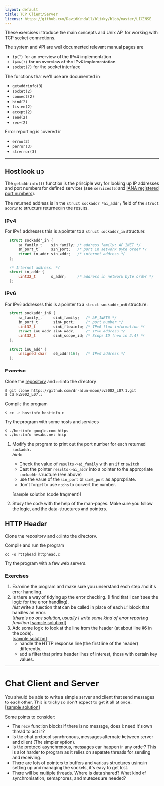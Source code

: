 ```yaml
---
layout: default
title: TCP Client/Server
license: https://github.com/DavidKendall/blinky/blob/master/LICENSE
---
```


These exercises introduce the main concepts and Unix API for working with TCP
socket connections.

The system and API are well documented relevant manual pages are

* `ip(7)` for an overview of the IPv4 implementation
* `ipv6(7)` for an overview of the IPv6 implementation
* `socket(7)` for the socket interface

The functions that we'll use are documented in 

* `getaddrinfo(3)`
* `socket(2)`
* `connect(2)`
* `bind(2)`
* `listen(2)`
* `accept(2)`
* `send(2)`
* `recv(2)`

Error reporting is covered in

* `errno(3)`
* `perror(3)`
* `strerror(3)`

----

## Host look up
The `getaddrinfo(3)` function is the principle way for looking up IP addresses
and port numbers for defined services (see `services(5)`and
[IANA registered port numbers](https://www.iana.org/assignments/service-names-port-numbers/service-names-port-numbers.xhtml)).

The returned address is in the `struct sockaddr *ai_addr;` field of the
`struct addrinfo` structure returned in the results.  

### IPv4
For IPv4 addresses this is a pointer to a `struct sockaddr_in` structure:

```c
  struct sockaddr_in {
      sa_family_t    sin_family; /* address family: AF_INET */
      in_port_t      sin_port;   /* port in network byte order */
      struct in_addr sin_addr;   /* internet address */
  };

  /* Internet address. */
  struct in_addr {
      uint32_t       s_addr;     /* address in network byte order */
  };
```

### IPv6
For IPv6 addresses this is a pointer to a `struct sockaddr_on6` structure:

```c
  struct sockaddr_in6 {
      sa_family_t     sin6_family;   /* AF_INET6 */
      in_port_t       sin6_port;     /* port number */
      uint32_t        sin6_flowinfo; /* IPv6 flow information */
      struct in6_addr sin6_addr;     /* IPv6 address */
      uint32_t        sin6_scope_id; /* Scope ID (new in 2.4) */
  };

  struct in6_addr {
      unsigned char   s6_addr[16];   /* IPv6 address */
  };
```

### Exercise
Clone the [repository](https://github.com/dr-alun-moon/kv5002_L07.1) and `cd`
into the directory

```shell-session
$ git clone https://github.com/dr-alun-moon/kv5002_L07.1.git
$ cd kv5002_L07.1
```

Compile the program
```shell-session
$ cc -o hostinfo hostinfo.c
```
Try the program with some hosts and services
```shell-session
$ ./hostinfo google.com https
$ ./hostinfo hesabu.net http
```

1. Modify the program to print out the port number for each returned
   `sockaddr`.  
    _hints_
    * Check the value of `results->ai_family` with an `if` or `switch`
    * Cast the pointer `results->ai_addr` into a pointer to the appropriate
      `sockaddr` structure (see above)
    * use the value of the `sin_port` or `sin6_port` as appropriate.
    * don't forget to use `ntohs` to convert the number.

	[[sample solution (code
fragment)](https://gist.github.com/dr-alun-moon/aa66dcee124c0acb007ee47f88e4295a)]

2. Study the code with the help of the man-pages.  Make sure you follow the
   logic, and the data-structures and pointers.

## HTTP Header
Clone the [repository](https://github.com/dr-alun-moon/kv5002_L07.2) and `cd`
into the directory.

Compile and run the program
```shell-session
cc -o httphead httphead.c
```

Try the program with a few web servers.

### Exercises
1. Examine the program and make sure you understand each step and it's error
   handling.
2. Is there a way of tidying up the error checking.  (I find that I can't see
   the logic for the error handling).  
   _hist_ write a function that can be called in place of each `if` block that
   handles an error.  
	[_there's no one solution, usually I write some kind of error reporting
      function_ [[sample 
solution](https://gist.github.com/dr-alun-moon/2e3129809953ca6ebb480b094f443917)]]
3. Add some logic to look at the line from the header (at about line 86 in the
   code).  
   [[sample solution](https://gist.github.com/dr-alun-moon/6cf4eabd15b366bec6e7c6cc66350a21)]
   * handle the HTTP response line (the first line of the header) differently.
   * add a filter that prints header lines of interest, those with certain key
     values.
         

----
# Chat Client and Server
You should be able to write a simple server and client that send messages to
each other.  This is tricky so don't expect to get it all at once.  
[[sample
solution](https://gist.github.com/dr-alun-moon/bb3e3aaa80f2b1a5d325e87c70476f86)]

Some points to consider:
 * The `recv` function blocks if there is no message, does it need it's own
   thread to act in?
 * Is the chat protocol synchronous, messages alternate between server and
   client (The simpler option).
 * Is the protocol asynchronous, messages can happen in any order?  This is a
   lot harder to program as it relies on separate threads for sending and
   receiving.
 * There are lots of pointers to buffers and various structures using in
   setting up and managing the sockets,  it's easy to get lost.
 * There will be multiple threads.  Where is data shared?  What kind of
   synchronisation, semaphores, and mutexes are needed?



